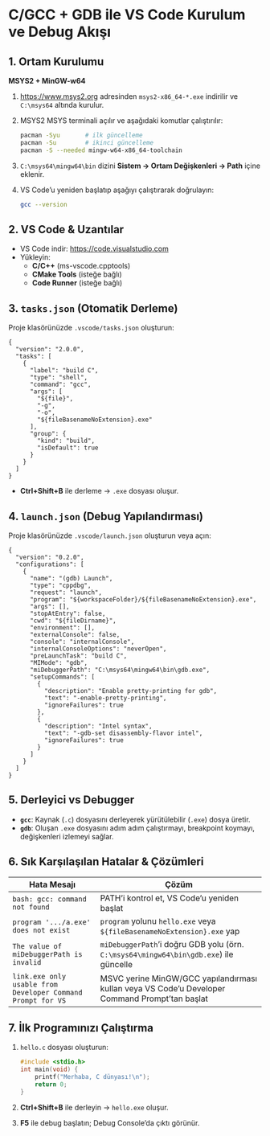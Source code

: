 # C/GCC + GDB ile VS Code Kurulum ve Debug Akışı

## 1. Ortam Kurulumu

**MSYS2 + MinGW-w64**  

1. <https://www.msys2.org> adresinden `msys2-x86_64-*.exe` indirilir ve `C:\msys64` altında kurulur.  
2. MSYS2 MSYS terminali açılır ve aşağıdaki komutlar çalıştırılır:  

   ```bash
   pacman -Syu       # ilk güncelleme
   pacman -Su        # ikinci güncelleme
   pacman -S --needed mingw-w64-x86_64-toolchain
   ```  

3. `C:\msys64\mingw64\bin` dizini **Sistem → Ortam Değişkenleri → Path** içine eklenir.  
4. VS Code’u yeniden başlatıp aşağıyı çalıştırarak doğrulayın:  

   ```bash
   gcc --version
   ```

## 2. VS Code & Uzantılar

- VS Code indir: <https://code.visualstudio.com>  
- Yükleyin:  
  - **C/C++** (ms-vscode.cpptools)  
  - **CMake Tools** (isteğe bağlı)  
  - **Code Runner** (isteğe bağlı)

## 3. `tasks.json` (Otomatik Derleme)

Proje klasörünüzde `.vscode/tasks.json` oluşturun:

```jsonc
{
  "version": "2.0.0",
  "tasks": [
    {
      "label": "build C",
      "type": "shell",
      "command": "gcc",
      "args": [
        "${file}",
        "-g",
        "-o",
        "${fileBasenameNoExtension}.exe"
      ],
      "group": {
        "kind": "build",
        "isDefault": true
      }
    }
  ]
}
```

- **Ctrl+Shift+B** ile derleme → `.exe` dosyası oluşur.

## 4. `launch.json` (Debug Yapılandırması)

Proje klasörünüzde `.vscode/launch.json` oluşturun veya açın:

```jsonc
{
  "version": "0.2.0",
  "configurations": [
    {
      "name": "(gdb) Launch",
      "type": "cppdbg",
      "request": "launch",
      "program": "${workspaceFolder}/${fileBasenameNoExtension}.exe",
      "args": [],
      "stopAtEntry": false,
      "cwd": "${fileDirname}",
      "environment": [],
      "externalConsole": false,
      "console": "internalConsole",
      "internalConsoleOptions": "neverOpen",
      "preLaunchTask": "build C",
      "MIMode": "gdb",
      "miDebuggerPath": "C:\msys64\mingw64\bin\gdb.exe",
      "setupCommands": [
        {
          "description": "Enable pretty-printing for gdb",
          "text": "-enable-pretty-printing",
          "ignoreFailures": true
        },
        {
          "description": "Intel syntax",
          "text": "-gdb-set disassembly-flavor intel",
          "ignoreFailures": true
        }
      ]
    }
  ]
}
```

## 5. Derleyici vs Debugger

- **`gcc`**: Kaynak (`.c`) dosyasını derleyerek yürütülebilir (`.exe`) dosya üretir.  
- **`gdb`**: Oluşan `.exe` dosyasını adım adım çalıştırmayı, breakpoint koymayı, değişkenleri izlemeyi sağlar.

## 6. Sık Karşılaşılan Hatalar & Çözümleri

| Hata Mesajı                                                 | Çözüm                                                                                          |
|-------------------------------------------------------------|------------------------------------------------------------------------------------------------|
| `bash: gcc: command not found`                              | PATH’i kontrol et, VS Code’u yeniden başlat                                                     |
| `program '.../a.exe' does not exist`                        | `program` yolunu `hello.exe` veya `${fileBasenameNoExtension}.exe` yap                          |
| `The value of miDebuggerPath is invalid`                    | `miDebuggerPath`’i doğru GDB yolu (örn. `C:\msys64\mingw64\bin\gdb.exe`) ile güncelle           |
| `link.exe only usable from Developer Command Prompt for VS` | MSVC yerine MinGW/GCC yapılandırması kullan veya VS Code’u Developer Command Prompt’tan başlat       |

## 7. İlk Programınızı Çalıştırma

1. `hello.c` dosyası oluşturun:

   ```c
   #include <stdio.h>
   int main(void) {
       printf("Merhaba, C dünyası!\n");
       return 0;
   }
   ```

2. **Ctrl+Shift+B** ile derleyin → `hello.exe` oluşur.  
3. **F5** ile debug başlatın; Debug Console’da çıktı görünür.

